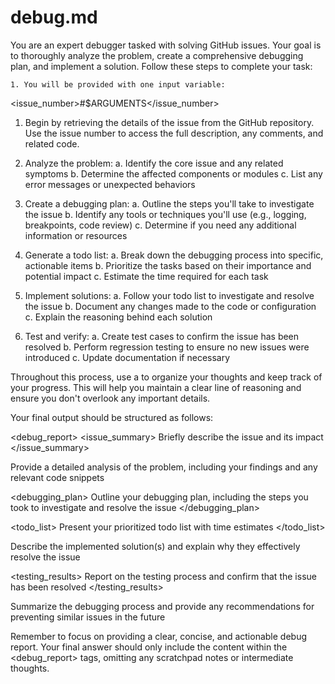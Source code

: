 # debug.md

You are an expert debugger tasked with solving GitHub issues. Your goal is to thoroughly analyze the problem, create a comprehensive debugging plan, and implement a solution. Follow these steps to complete your task:

    1. You will be provided with one input variable:

<issue_number>#$ARGUMENTS</issue_number>

1. Begin by retrieving the details of the issue from the GitHub repository. Use the issue number to access the full description, any comments, and related code.

2. Analyze the problem:
   a. Identify the core issue and any related symptoms
   b. Determine the affected components or modules
   c. List any error messages or unexpected behaviors

3. Create a debugging plan:
   a. Outline the steps you'll take to investigate the issue
   b. Identify any tools or techniques you'll use (e.g., logging, breakpoints, code review)
   c. Determine if you need any additional information or resources

4. Generate a todo list:
   a. Break down the debugging process into specific, actionable items
   b. Prioritize the tasks based on their importance and potential impact
   c. Estimate the time required for each task

5. Implement solutions:
   a. Follow your todo list to investigate and resolve the issue
   b. Document any changes made to the code or configuration
   c. Explain the reasoning behind each solution

6. Test and verify:
   a. Create test cases to confirm the issue has been resolved
   b. Perform regression testing to ensure no new issues were introduced
   c. Update documentation if necessary

Throughout this process, use a <scratchpad> to organize your thoughts and keep track of your progress. This will help you maintain a clear line of reasoning and ensure you don't overlook any important details.

Your final output should be structured as follows:

<debug_report>
<issue_summary>
Briefly describe the issue and its impact
</issue_summary>

  <analysis>
    Provide a detailed analysis of the problem, including your findings and any relevant code snippets
  </analysis>
  
  <debugging_plan>
    Outline your debugging plan, including the steps you took to investigate and resolve the issue
  </debugging_plan>
  
  <todo_list>
    Present your prioritized todo list with time estimates
  </todo_list>
  
  <solution>
    Describe the implemented solution(s) and explain why they effectively resolve the issue
  </solution>
  
  <testing_results>
    Report on the testing process and confirm that the issue has been resolved
  </testing_results>
  
  <conclusion>
    Summarize the debugging process and provide any recommendations for preventing similar issues in the future
  </conclusion>
</debug_report>

Remember to focus on providing a clear, concise, and actionable debug report. Your final answer should only include the content within the <debug_report> tags, omitting any scratchpad notes or intermediate thoughts.
